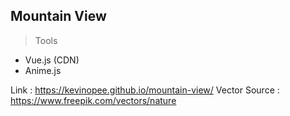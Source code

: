 ## Mountain View

> Tools

- Vue.js (CDN)
- Anime.js

Link : https://kevinopee.github.io/mountain-view/
Vector Source : https://www.freepik.com/vectors/nature
